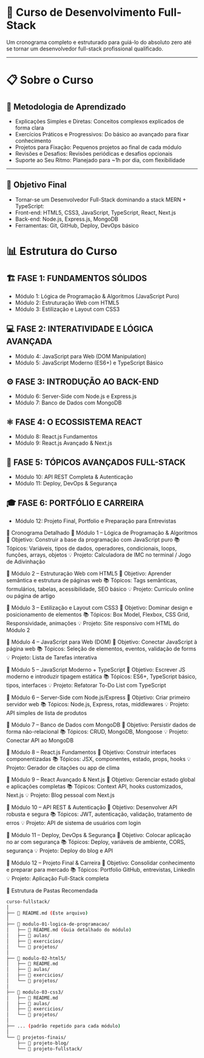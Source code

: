 # 🚀 Curso de Desenvolvimento Full-Stack
Um cronograma completo e estruturado para guiá-lo do absoluto zero até se tornar um desenvolvedor full-stack profissional qualificado.

---

# 📋 Sobre o Curso
## 🎯 Metodologia de Aprendizado
- Explicações Simples e Diretas: Conceitos complexos explicados de forma clara
- Exercícios Práticos e Progressivos: Do básico ao avançado para fixar conhecimento
- Projetos para Fixação: Pequenos projetos ao final de cada módulo
- Revisões e Desafios: Revisões periódicas e desafios opcionais
- Suporte ao Seu Ritmo: Planejado para ~1h por dia, com flexibilidade

---

## 🎯 Objetivo Final
- Tornar-se um Desenvolvedor Full-Stack dominando a stack MERN + TypeScript:
- Front-end: HTML5, CSS3, JavaScript, TypeScript, React, Next.js
- Back-end: Node.js, Express.js, MongoDB
- Ferramentas: Git, GitHub, Deploy, DevOps básico

# 📊 Estrutura do Curso
## 🏗️ FASE 1: FUNDAMENTOS SÓLIDOS
- Módulo 1: Lógica de Programação & Algoritmos (JavaScript Puro)
- Módulo 2: Estruturação Web com HTML5
- Módulo 3: Estilização e Layout com CSS3

## 💻 FASE 2: INTERATIVIDADE E LÓGICA AVANÇADA
- Módulo 4: JavaScript para Web (DOM Manipulation)
- Módulo 5: JavaScript Moderno (ES6+) e TypeScript Básico

## ⚙️ FASE 3: INTRODUÇÃO AO BACK-END
- Módulo 6: Server-Side com Node.js e Express.js
- Módulo 7: Banco de Dados com MongoDB

## ⚛️ FASE 4: O ECOSSISTEMA REACT
- Módulo 8: React.js Fundamentos
- Módulo 9: React.js Avançado & Next.js

## 🔧 FASE 5: TÓPICOS AVANÇADOS FULL-STACK
- Módulo 10: API REST Completa & Autenticação
- Módulo 11: Deploy, DevOps & Segurança

## 🎓 FASE 6: PORTFÓLIO E CARREIRA
- Módulo 12: Projeto Final, Portfolio e Preparação para Entrevistas

📅 Cronograma Detalhado
📘 Módulo 1 – Lógica de Programação & Algoritmos
🎯 Objetivo: Construir a base da programação com JavaScript puro
📚 Tópicos: Variáveis, tipos de dados, operadores, condicionais, loops, funções, arrays, objetos
💡 Projeto: Calculadora de IMC no terminal / Jogo de Adivinhação

📘 Módulo 2 – Estruturação Web com HTML5
🎯 Objetivo: Aprender semântica e estrutura de páginas web
📚 Tópicos: Tags semânticas, formulários, tabelas, acessibilidade, SEO básico
💡 Projeto: Currículo online ou página de artigo

📘 Módulo 3 – Estilização e Layout com CSS3
🎯 Objetivo: Dominar design e posicionamento de elementos
📚 Tópicos: Box Model, Flexbox, CSS Grid, Responsividade, animações
💡 Projeto: Site responsivo com HTML do Módulo 2

📘 Módulo 4 – JavaScript para Web (DOM)
🎯 Objetivo: Conectar JavaScript à página web
📚 Tópicos: Seleção de elementos, eventos, validação de forms
💡 Projeto: Lista de Tarefas interativa

📘 Módulo 5 – JavaScript Moderno + TypeScript
🎯 Objetivo: Escrever JS moderno e introduzir tipagem estática
📚 Tópicos: ES6+, TypeScript básico, tipos, interfaces
💡 Projeto: Refatorar To-Do List com TypeScript

📘 Módulo 6 – Server-Side com Node.js/Express
🎯 Objetivo: Criar primeiro servidor web
📚 Tópicos: Node.js, Express, rotas, middlewares
💡 Projeto: API simples de lista de produtos

📘 Módulo 7 – Banco de Dados com MongoDB
🎯 Objetivo: Persistir dados de forma não-relacional
📚 Tópicos: CRUD, MongoDB, Mongoose
💡 Projeto: Conectar API ao MongoDB

📘 Módulo 8 – React.js Fundamentos
🎯 Objetivo: Construir interfaces componentizadas
📚 Tópicos: JSX, componentes, estado, props, hooks
💡 Projeto: Gerador de citações ou app de clima

📘 Módulo 9 – React Avançado & Next.js
🎯 Objetivo: Gerenciar estado global e aplicações completas
📚 Tópicos: Context API, hooks customizados, Next.js
💡 Projeto: Blog pessoal com Next.js

📘 Módulo 10 – API REST & Autenticação
🎯 Objetivo: Desenvolver API robusta e segura
📚 Tópicos: JWT, autenticação, validação, tratamento de erros
💡 Projeto: API de sistema de usuários com login

📘 Módulo 11 – Deploy, DevOps & Segurança
🎯 Objetivo: Colocar aplicação no ar com segurança
📚 Tópicos: Deploy, variáveis de ambiente, CORS, segurança
💡 Projeto: Deploy do blog e API

📘 Módulo 12 – Projeto Final & Carreira
🎯 Objetivo: Consolidar conhecimento e preparar para mercado
📚 Tópicos: Portfolio GitHub, entrevistas, LinkedIn
💡 Projeto: Aplicação Full-Stack completa

📁 Estrutura de Pastas Recomendada
```bash
curso-fullstack/
│
├── 📄 README.md (Este arquivo)
│
├── 📂 modulo-01-logica-de-programacao/
│   ├── 📄 README.md (Guia detalhado do módulo)
│   ├── 📂 aulas/
│   ├── 📂 exercicios/
│   └── 📂 projetos/
│
├── 📂 modulo-02-html5/
│   ├── 📄 README.md
│   ├── 📂 aulas/
│   ├── 📂 exercicios/
│   └── 📂 projetos/
│
├── 📂 modulo-03-css3/
│   ├── 📄 README.md
│   ├── 📂 aulas/
│   ├── 📂 exercicios/
│   └── 📂 projetos/
│
├── ... (padrão repetido para cada módulo)
│
└── 📂 projetos-finais/
    ├── 📂 projeto-blog/
    └── 📂 projeto-fullstack/